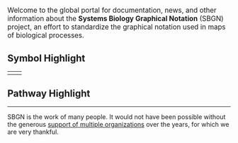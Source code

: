 <p style="font-size:110%;">Welcome to the global portal for documentation, news, and other information about the <strong>Systems Biology Graphical Notation</strong> (SBGN) project, an effort to standardize the graphical notation used in maps of biological processes.</p>

## Symbol Highlight

<table class="random-highlight">
  <tbody>
    <tr>
      <td id="random_symbol_href" style="text-align: center"></td>
      <td id="random_symbol_img" style="text-align: center"></td>
    </tr>
  </tbody>
</table>

## Pathway Highlight

<script>
  $(document).ready(function() {
    $.getJSON("/sbgn/random_content.json", function(data) {
      console.log("JSON loaded.");

      var symbol = data.symbols[Math.floor(Math.random() * data.symbols.length)];
      var pathway = data.pathways[Math.floor(Math.random() * data.pathways.length)];

      symbol_href = "/sbgn/symbols#" + symbol.href;
      pathway_href = "/sbgn/pathway-archive/" + pathway.href;

      // From: http://stackoverflow.com/questions/10300765/jquery-html-callback-function
      $("#random_symbol_href").html('<a href="' + symbol_href + '">' + symbol.title + '</a>').promise().done(function(){
        console.log("Symbol href loaded.");
      });

      $("#random_symbol_img").html('<img src="' + symbol.img + '" alt="' + symbol.href + '" width="150px">').promise().done(function(){
        console.log("Symbol img loaded.");
      });

      $("#random_symbol").load(symbol_href, function() {
        console.log("Symbol loaded.");
      });

      $("#random_pathway").load(pathway_href, function() {
        console.log("Pathway loaded.");
      });
    });
  });
</script>
<div id="random_pathway"></div>

-----

SBGN is the work of many people. It would not have been possible without the generous [support of multiple organizations](/sbgn/about#funding) over the years, for which we are very thankful.
